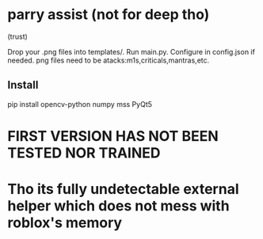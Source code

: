 # parry assist (not for deep tho)
(trust)

Drop your .png files into templates/. Run main.py. Configure in config.json if needed.
png files need to be atacks:m1s,criticals,mantras,etc.

## Install
pip install opencv-python numpy mss PyQt5

# FIRST VERSION HAS NOT BEEN TESTED NOR TRAINED 
# Tho its fully undetectable external helper which does not mess with roblox's memory
